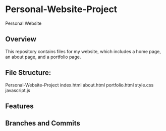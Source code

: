 # Personal-Website-Project
Personal Website

## Overview
This repository contains files for my website, which includes a home page, an about page, and a portfolio page.

## File Structure:
Personal-Website-Project
  index.html
  about.html
  portfolio.html
  style.css
  javascript.js

## Features

## Branches and Commits